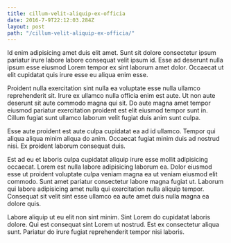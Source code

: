 ```yaml
---
title: cillum-velit-aliquip-ex-officia
date: 2016-7-9T22:12:03.284Z
layout: post
path: "/cillum-velit-aliquip-ex-officia/"
---
```


Id enim adipisicing amet duis elit amet. Sunt sit dolore consectetur ipsum pariatur irure labore labore consequat velit ipsum id. Esse ad deserunt nulla ipsum esse eiusmod Lorem tempor ex sint laborum amet dolor. Occaecat ut elit cupidatat quis irure esse eu aliqua enim esse.

Proident nulla exercitation sint nulla ea voluptate esse nulla ullamco reprehenderit sit. Irure ex ullamco nulla officia enim est aute. Ut non aute deserunt sit aute commodo magna qui sit. Do aute magna amet tempor eiusmod pariatur exercitation proident est elit eiusmod tempor sunt in. Cillum fugiat sunt ullamco laborum velit fugiat duis anim sunt culpa.

Esse aute proident est aute culpa cupidatat ea ad id ullamco. Tempor qui aliqua aliqua minim aliqua do anim. Occaecat fugiat minim duis ad nostrud nisi. Ex proident laborum consequat duis.

Est ad eu et laboris culpa cupidatat aliquip irure esse mollit adipisicing occaecat. Lorem est nulla labore adipisicing laborum ea. Dolor eiusmod esse ut proident voluptate culpa veniam magna ea ut veniam eiusmod elit commodo. Sunt amet pariatur consectetur labore magna fugiat ut. Laborum qui labore adipisicing amet nulla qui exercitation nulla aliquip tempor. Consequat sit velit sint esse ullamco ea aute amet duis nulla magna ea dolore quis.

Labore aliquip ut eu elit non sint minim. Sint Lorem do cupidatat laboris dolore. Qui est consequat sint Lorem ut nostrud. Est ex consectetur aliqua sunt. Pariatur do irure fugiat reprehenderit tempor nisi laboris.